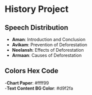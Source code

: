 # History Project

## Speech Distribution

- **Aman**: Introduction and Conclusion
- **Avikam**: Prevention of Deforestation
- **Neelansh**: Effects of Deforestation
- **Armaan**: Causes of Deforestation

## Colors Hex Code

-**Chart Paper**: #ffff99<br>
-**Text Content BG Color**: #d9f2fa
